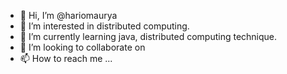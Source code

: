 - 👋 Hi, I’m @hariomaurya
- 👀 I’m interested in distributed computing.
- 🌱 I’m currently learning java, distributed computing technique.
- 💞️ I’m looking to collaborate on 
- 📫 How to reach me ...

<!---
hariomaurya/hariomaurya is a ✨ special ✨ repository because its `README.md` (this file) appears on your GitHub profile.
You can click the Preview link to take a look at your changes.
--->
